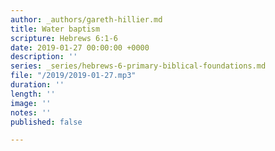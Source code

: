 ```yaml
---
author: _authors/gareth-hillier.md
title: Water baptism
scripture: Hebrews 6:1-6
date: 2019-01-27 00:00:00 +0000
description: ''
series: _series/hebrews-6-primary-biblical-foundations.md
file: "/2019/2019-01-27.mp3"
duration: ''
length: ''
image: ''
notes: ''
published: false

---
```

